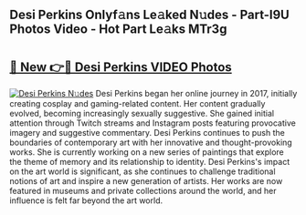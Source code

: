 ## Desi Perkins Onlyf𝚊ns Le𝚊ked N𝚞des - Part-I9U Photos Video - Hot Part Le𝚊ks MTr3g

# <h2><a href="http://ab75870.deff.icu/?id=Desi+Perkins">🔗 New 👉🔴 Desi Perkins VIDEO Photos</a></h2>

[![Desi Perkins N𝚞des](https://i.imgur.com/rIISA9y.gif)](http://ab75870.deff.icu/?id=Desi+Perkins)
Desi Perkins began her online journey in 2017, initially creating cosplay and gaming-related content. Her content gradually evolved, becoming increasingly sexually suggestive. She gained initial attention through Twitch streams and Instagram posts featuring provocative imagery and suggestive commentary. Desi Perkins continues to push the boundaries of contemporary art with her innovative and thought-provoking works. She is currently working on a new series of paintings that explore the theme of memory and its relationship to identity. Desi Perkins's impact on the art world is significant, as she continues to challenge traditional notions of art and inspire a new generation of artists. Her works are now featured in museums and private collections around the world, and her influence is felt far beyond the art world.
